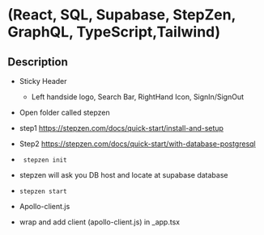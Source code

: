 #  (React, SQL, Supabase, StepZen, GraphQL, TypeScript,Tailwind)

## Description
* Sticky Header 
  * Left handside logo, Search Bar, RightHand Icon, SignIn/SignOut

* Open folder called stepzen 
* step1 https://stepzen.com/docs/quick-start/install-and-setup
* Step2 https://stepzen.com/docs/quick-start/with-database-postgresql
* ``` stepzen init```
* stepzen will ask you DB host and locate at supabase database
* ``` stepzen start ```

* Apollo-client.js
* wrap <ApolloProvider /> and add client (apollo-client.js) in _app.tsx